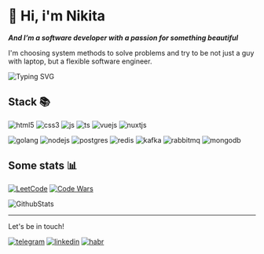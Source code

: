 # 🖖 Hi, i'm Nikita

**_And I’m a software developer with a passion for something beautiful_**

I'm choosing system methods to solve problems and try to be not just a guy with laptop, but a flexible software engineer.

![Typing SVG](https://readme-typing-svg.demolab.com?font=Fira+Code&pause=1000&color=4FC08D&vCenter=true&random=false&width=435&lines=Turning+ideas+into+code)

## Stack 📚

![html5](https://img.shields.io/badge/html-black?style=for-the-badge&logo=html5&logoColor=orange)
![css3](https://img.shields.io/badge/css-black?style=for-the-badge&logo=css3&logoColor=skyblue)
![js](https://img.shields.io/badge/JavaScript-black?style=for-the-badge&logo=javascript&logoColor=yellow)
![ts](https://img.shields.io/badge/TypeScript-black?style=for-the-badge&logo=typescript&logoColor=blue)
![vuejs](https://img.shields.io/badge/vuejs-black?style=for-the-badge&logo=vue.js&logoColor=4FC08D)
![nuxtjs](https://img.shields.io/badge/nuxtjs-black?style=for-the-badge&logo=nuxt.js&logoColor=4FC08D)

![golang](https://img.shields.io/badge/go-black?style=for-the-badge&logo=go)
![nodejs](https://img.shields.io/badge/nodejs-black?style=for-the-badge&logo=node.js)
![postgres](https://img.shields.io/badge/postgreSQL-black?style=for-the-badge&logo=postgresql)
![redis](https://img.shields.io/badge/redis-black?style=for-the-badge&logo=redis)
![kafka](https://img.shields.io/badge/kafka-black?style=for-the-badge&logo=apachekafka)
![rabbitmq](https://img.shields.io/badge/rabbitmq-black?style=for-the-badge&logo=rabbitmq)
![mongodb](https://img.shields.io/badge/mongodb-black?style=for-the-badge&logo=mongodb)


## Some stats 📊

[![LeetCode](https://img.shields.io/badge/dynamic/json?style=falt&labelColor=black&color=%23ffa116&label=Solved&query=solved&url=https%3A%2F%2Fleetcode-badge.vercel.app%2Fapi%2Fusers%2Fneketli&logo=leetcode&logoColor=yellow)](https://leetcode.com/neketli/)
[![Code Wars](https://www.codewars.com/users/neketli/badges/micro)](https://www.codewars.com/users/neketli/)

![GithubStats](https://github-profile-summary-cards.vercel.app/api/cards/profile-details?username=neketli&theme=dark)

---

Let's be in touch!

[![telegram](https://img.shields.io/badge/telegram-black?style=for-the-badge&logo=telegram&logoColor=white)](https://t.me/neketli)
[![linkedin](https://img.shields.io/badge/linkedin-black?style=for-the-badge&logo=linkedin)](https://linkedin.com/in/nikita-li-462437256)
[![habr](https://img.shields.io/badge/habr-black?style=for-the-badge&logo=habr&logoColor=white)](https://career.habr.com/neketli)

